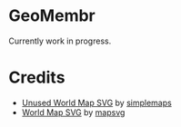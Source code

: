 # GeoMembr
Currently work in progress.

# Credits
- [Unused World Map SVG](https://simplemaps.com/resources/svg-world) by [simplemaps](https://simplemaps.com)
- [World Map SVG](https://mapsvg.com/maps/world) by [mapsvg](https://mapsvg.com)
